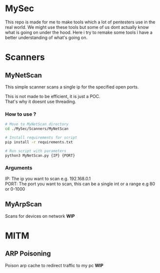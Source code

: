# MySec
This repo is made for me to make tools which a lot of pentesters use in the real world.
We might use these tools but some of us dont actually know what is going on under the hood.
Here i try to remake some tools i have a better understanding of what's going on.


# Scanners

## MyNetScan
This simple scanner scans a single ip for the specified open ports.

This is not made to be efficient, it is just a POC.  
That's why it doesnt use threading.

### How to use ?

```bash
# Move to MyNetScan directory
cd ./MySec/Scanners/MyNetScan

# Install requirements for script
pip install -r requirements.txt

# Run script with parameters
python3 MyNetScan.py {IP} {PORT}
```

### Arguments
IP: The ip you want to scan e.g. 192.168.0.1  
PORT: The port you want to scan, this can be a single int or a range e.g 80 or 0-1000


## MyArpScan
Scans for devices on network **WIP**

# MITM

## ARP Poisoning
Poison arp cache to redirect traffic to my pc **WIP**

